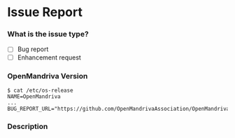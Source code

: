 # Issue Report #

### What is the issue type? ###

* [ ] Bug report
* [ ] Enhancement request

### OpenMandriva Version ###

```
$ cat /etc/os-release
NAME=OpenMandriva
...
BUG_REPORT_URL="https://github.com/OpenMandrivaAssociation/OpenMandrivaLx/issues"
```

### Description ###



